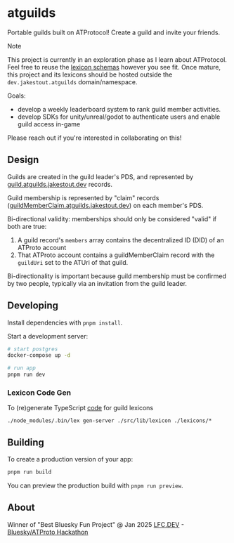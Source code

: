 # atguilds

Portable guilds built on ATProtocol! Create a guild and invite your friends.

> [!NOTE]
> This project is currently in an exploration phase as I learn about ATProtocol.
> Feel free to reuse the [lexicon schemas](./lexicons) however you see fit.
> Once mature, this project and its lexicons should be hosted outside the `dev.jakestout.atguilds` domain/namespace.
> 
> Goals:
> * develop a weekly leaderboard system to rank guild member activities.
> * develop SDKs for unity/unreal/godot to authenticate users and enable guild access in-game
> 
> Please reach out if you're interested in collaborating on this!

## Design

Guilds are created in the guild leader's PDS, and represented by [guild.atguilds.jakestout.dev](./lexicons/guild.json) records.

Guild membership is represented by "claim" records ([guildMemberClaim.atguilds.jakestout.dev](./lexicons/guildMemberClaim.json)) on each member's PDS.

Bi-directional validity: memberships should only be considered "valid" if both are true:
1. A guild record's `members` array contains the decentralized ID (DID) of an ATProto account
2. That ATProto account contains a guildMemberClaim record with the `guildUri` set to the ATUri of that guild.

Bi-directionality is important because guild membership must be confirmed by two people, typically via an invitation from the guild leader.

## Developing

Install dependencies with `pnpm install`.

Start a development server:

```bash
# start postgres
docker-compose up -d

# run app
pnpm run dev
```

### Lexicon Code Gen

To (re)generate TypeScript [code](src/lib/lexicon) for guild lexicons

`./node_modules/.bin/lex gen-server ./src/lib/lexicon ./lexicons/*`


## Building

To create a production version of your app:

```bash
pnpm run build
```

You can preview the production build with `pnpm run preview`.


## About

Winner of "Best Bluesky Fun Project" @ Jan 2025 [LFC.DEV](https://lfc.dev/) - [Bluesky/ATProto Hackathon](https://lu.ma/olts6pug) 